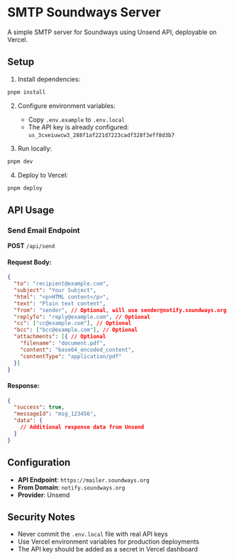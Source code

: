 # SMTP Soundways Server

A simple SMTP server for Soundways using Unsend API, deployable on Vercel.

## Setup

1. Install dependencies:
```bash
pnpm install
```

2. Configure environment variables:
   - Copy `.env.example` to `.env.local`
   - The API key is already configured: `us_3cxeiuwcw3_288f1af221d7223cadf328f3eff8d3b7`

3. Run locally:
```bash
pnpm dev
```

4. Deploy to Vercel:
```bash
pnpm deploy
```

## API Usage

### Send Email Endpoint

**POST** `/api/send`

#### Request Body:
```json
{
  "to": "recipient@example.com",
  "subject": "Your Subject",
  "html": "<p>HTML content</p>",
  "text": "Plain text content",
  "from": "sender", // Optional, will use sender@notify.soundways.org
  "replyTo": "reply@example.com", // Optional
  "cc": ["cc@example.com"], // Optional
  "bcc": ["bcc@example.com"], // Optional
  "attachments": [{ // Optional
    "filename": "document.pdf",
    "content": "base64_encoded_content",
    "contentType": "application/pdf"
  }]
}
```

#### Response:
```json
{
  "success": true,
  "messageId": "msg_123456",
  "data": {
    // Additional response data from Unsend
  }
}
```

## Configuration

- **API Endpoint**: `https://mailer.soundways.org`
- **From Domain**: `notify.soundways.org`
- **Provider**: Unsend

## Security Notes

- Never commit the `.env.local` file with real API keys
- Use Vercel environment variables for production deployments
- The API key should be added as a secret in Vercel dashboard